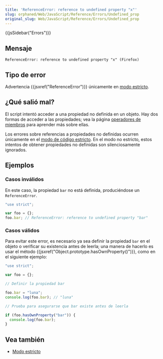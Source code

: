 ```yaml
---
title: 'ReferenceError: reference to undefined property "x"'
slug: orphaned/Web/JavaScript/Reference/Errors/Undefined_prop
original_slug: Web/JavaScript/Reference/Errors/Undefined_prop
---
```


{{jsSidebar("Errors")}}

## Mensaje

```
ReferenceError: reference to undefined property "x" (Firefox)
```

## Tipo de error

Advertencia {{jsxref("ReferenceError")}} únicamente en [modo estricto](/es/docs/Web/JavaScript/Referencia/Modo_estricto).

## ¿Qué salió mal?

El script intentó acceder a una propiedad no definida en un objeto. Hay dos formas de acceder a las propiedades; vea la página [operadores de miembros](/es/docs/Web/JavaScript/Referencia/Operadores/Miembros) para aprender más sobre ellas.

Los errores sobre referencias a propiedades no definidas ocurren únicamente en el [modo de código estricto](/es/docs/Web/JavaScript/Referencia/Modo_estricto). En el modo no estricto, estos intentos de obtener propiedades no definidas son silenciosamente ignorados.

## Ejemplos

### Casos inválidos

En este caso, la propiedad `bar` no está definida, produciéndose un `ReferenceError`.

```js example-bad
"use strict";

var foo = {};
foo.bar; // ReferenceError: reference to undefined property "bar"
```

### Casos válidos

Para evitar este error, es necesario ya sea definir la propiedad `bar` en el objeto o verificar su existencia antes de leerla; una manera de hacerlo es usar el método {{jsxref("Object.prototype.hasOwnProperty()")}}, como en el siguiente ejemplo:

```js example-good
"use strict";

var foo = {};

// Definir la propiedad bar

foo.bar = "luna";
console.log(foo.bar); // "luna"

// Prueba para asegurarse que bar existe antes de leerla

if (foo.hasOwnProperty("bar")) {
  console.log(foo.bar);
}
```

## Vea también

- [Modo estricto](/es/docs/Web/JavaScript/Referencia/Modo_estricto)
